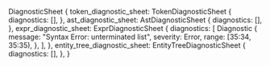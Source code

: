DiagnosticSheet {
    token_diagnostic_sheet: TokenDiagnosticSheet {
        diagnostics: [],
    },
    ast_diagnostic_sheet: AstDiagnosticSheet {
        diagnostics: [],
    },
    expr_diagnostic_sheet: ExprDiagnosticSheet {
        diagnostics: [
            Diagnostic {
                message: "Syntax Error: unterminated list",
                severity: Error,
                range: [35:34, 35:35),
            },
        ],
    },
    entity_tree_diagnostic_sheet: EntityTreeDiagnosticSheet {
        diagnostics: [],
    },
}